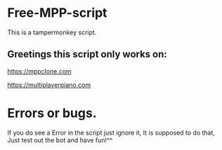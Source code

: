 # Free-MPP-script
This is a tampermonkey script.

Greetings this script only works on:
---
https://mppclone.com 

https://multiplayerpiano.com

# Errors or bugs.
If you do see a Error in the script just ignore it, It is supposed to do that, Just test out the bot and have fun!^^
